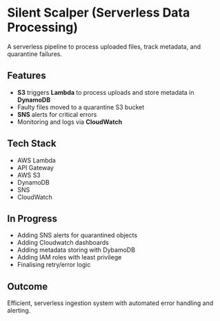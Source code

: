 # Silent Scalper (Serverless Data Processing)

A serverless pipeline to process uploaded files, track metadata, and quarantine failures.

## Features

- **S3** triggers **Lambda** to process uploads and store metadata in **DynamoDB**
- Faulty files moved to a quarantine S3 bucket
- **SNS** alerts for critical errors
- Monitoring and logs via **CloudWatch**

## Tech Stack

- AWS Lambda
- API Gateway
- AWS S3
- DynamoDB
- SNS
- CloudWatch

## In Progress

- Adding SNS alerts for quarantined objects
- Adding Cloudwatch dashboards
- Adding metadata storing with DybamoDB
- Adding IAM roles with least privilege
- Finalising retry/error logic

## Outcome

Efficient, serverless ingestion system with automated error handling and alerting.
